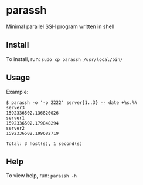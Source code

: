 # parassh

Minimal parallel SSH program written in shell

## Install

To install, run: `sudo cp parassh /usr/local/bin/`

## Usage

Example:
```
$ parassh -o '-p 2222' server{1..3} -- date +%s.%N
server3
1592336502.136820026
server1
1592336502.179848294
server2
1592336502.199682719

Total: 3 host(s), 1 second(s)
```

## Help 

To view help, run: `parassh -h`
